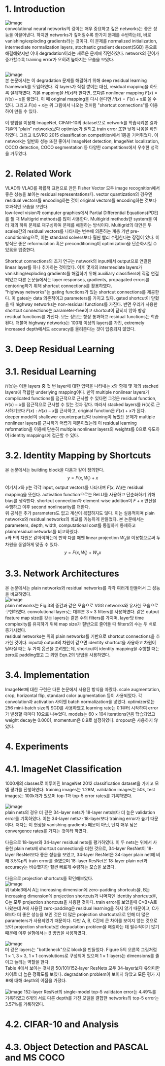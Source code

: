 # 1. Introduction
![image](https://user-images.githubusercontent.com/110075956/222880416-b0e49ab5-ce42-4dbb-8b69-ffb291935ff1.png)<br>
convolutional neural networks의 깊이는 매우 중요하고 깊은 networks는 좋은 성능을 이끌어낸다. 하지만 networks가 깊어질수록 한가지 문제를 수반하는데, 바로 vanishing/exploding gradients라는 것이다. 이 문제를 normalized initialization, intermediate normalization layers, stochastic gradient descent(SGD) 등으로 해결해왔지만 이내 degradation이라는 새로운 문제에 직면하였다. network의 깊이가 증가할수록 training error가 오히려 높아지는 모습을 보였다.<br><br>

![image](https://user-images.githubusercontent.com/110075956/222884756-15a484ff-3ef9-4575-8c91-60a5ed7ec8b1.png)<br>
본 논문에서는 이 degradation 문제를 해결하기 위해 deep residual learning framework를 도입하였다. 각 layers가 직접 쌓이는 대신, residual mapping을 하도록 설계하였다. 기본 mapping을 $H(x)$라 한다면, 또다른 nonlinear mapping $F(x) = H(x) - x$을 쌓았다. 이 때 original mapping을 다시 쓴다면 $H(x) = F(x) + x$로 쓸 수 있다. 그리고 $F(x) + x$는 위 그림에서 나오는 것처럼 "shortcut connections"를 이용하여 만들 수 있다.<br><br>
이 방법을 이용해 ImageNet, CIFAR-10의 dataset으로 network를 학습시켜본 결과 기존의 "plain" networks보다 optimize가 잘되고 train error 또한 낮게 나옴을 확인하였다. 그리고 ILSVRC 2015 classification competition에서 1등을 거머쥐었다. 이 network는 일반화 성능 또한 좋아서 ImageNet detection, ImageNet localization, COCO detection, COCO segmentation 등 다양한 competitions에서 우수한 성적을 거두었다.

# 2. Related Work

VLAD와 VLAD를 확률적 표현으로 만든 Fisher Vector 모두 image recognition에서 좋은 성능을 보이는 residual representations다. vector quantization의 경우엔 residual vectors를 encoding하는 것이 original vectors를 encoding하는 것보다 효과적인 모습을 보인다. <br>
low-level vision과 computer graphics에서 Partial Differential Equations(PDE)를 풀 때 Multigrid methods를 많이 사용한다. Multigirid methods란 system을 여러 개의 하위 문제로 재구성하여 문제를 해결하는 방식이다. Multigrid의 대안은 두 scales간의 residual vectors를 나타내는 변수에 의존하는 계층 기반 pre-conditioning으로, 이는 standard solvers보다 훨씬 빨리 수렴한다는 장점이 있다. 이 방식은 좋은 reformulation 혹은 preconditioning이 optimization을 단순화시킬 수 있음을 입증한다.<br><br>
Shortcut connections의 초기 연구는 network의 input에서 output으로 연결된 linear layer를 하나 추가하는 것이었다. 이후 몇개의 intermediate layers가 vanishing/exploding gradients를 해결하기 위해 auxiliary classifiers에 직접 연결되었고 다른 논문들에서는 layer responses, gradients, propagated errors를 centoring하기 위해 shortcut connections를 활용하였다. <br>
"highway networks"는 gating functions가 있는 shortcut connections를 제공한다. 이 gates는 data 의존적이고 parameters를 가지고 있다. gated shortcut이 닫혔을 때 highway networks는 non-residual functions를 가진다. 반면 우리가 사용한 shortcut connections는 parameter-free이고 shortcut이 닫히지 않아 항상 residual functions를 가진다. 모든 정보는 항상 통과하고 residual functions는 학습된다. 더불어 highway networks는 100개 이상의 layers를 가진, extremely increased depth에서도 accuracy를 올려준다는 것이 입증되지 않았다.

# 3. Deep Residual Learning

# 3.1. Residual Learning

$H(x)$는 이들 layers 중 첫 번 layer에 대한 입력을 나타내는 x와 함께 몇 개의 stacked layers에 적합한 underlying mapping이다. 만약 multiple nonlinear layers가 complicated functions를 점근적으로 근사할 수 있다면 그것은 residual function, $H(x) - x$를 점근적으로 근사할 수 있는 것과 같다. 따라서 stacked layers를 $H(x)$로 근사하기보다 $F(x): H(x) - x$를 근사하고, original function은 $F(x) + x$가 된다. deeper model이 shallower counterpart보다 training이 높았던 문제가 multiple nonlinear layers를 근사하기 어렵기 때문이었는데 이 residual learning reformation을 이용해 단순히 multiple nonlinear layers의 weights를 0으로 유도하여 identity mappings에 접근할 수 있다.

# 3.2. Identity Mapping by Shortcuts

본 논문에서는 building block을 다음과 같이 정의한다.
$$y = F(x, {W_i}) + x$$
여기서 $x$와 $y$는 각각 input, output vectors를 나타내며 $F(x, {W_i})$는 residual mapping을 뜻한다. activation function으로는 ReLU를 사용하고 단순화하기 위해 bias를 생략한다. shortcut connection과 element-wise addition이 $F + x$ 연산을 수행하고 이후 second nonlinearity를 더한다.<br>
위 공식은 추가 parameters도 없고 계산이 복잡하지도 않다. 이는 실용적이며 plain networks와 residual networks의 비교를 가능하게 만들었다. 본 논문에서는 parameters, depth, width, computational cost를 동일하게 통제하고 plain/residual networks를 비교하였다. <br>
$x$와 $F$의 차원은 같아야하는데 만약 다를 때엔 linear projection $W_s$을 이용함으로써 두 차원을 동일하게 맞출 수 있다.
$$y = F(x, {W_i}) + W_sx$$

# 3.3. Network Architectures

본 논문에서는 plain networks와 residual networks를 각각 여러개 만들어서 그 성능을 비교하였다. <br>
![image](https://user-images.githubusercontent.com/110075956/223146322-56cb5e13-5317-4244-a65d-a6f326f73b97.png)<br>
plain networks는 Fig.3의 중간과 같은 모습으로 VGG networks와 유사한 모습으로 구현하였다. convolutional layers는 대부분 $3\times3$ filters를 사용하였다. 같은 output feature map size를 갖는 layers는 같은 수의 filters를 가지며, layer당 time complexity를 유지하기 위해 map size가 절반으로 줄어들 때 filters의 수는 두 배로 증가시켰다. <br>
residual networks는 위의 plain networks를 기반으로 shortcut connections을 추가한 것이다. input과 output의 차원이 같으면 identity shortcut을 사용하고 차원이 달라질 때는 두 가지 옵션을 고려했는데, shortcut이 identity mapping을 수행할 때는 zero로 padding했고 그 외엔 Eqn.2의 방법을 사용하였다.

# 3.4. Implementation

ImageNet에 대한 구현은 다른 논문에서 사용된 방식을 따랐다. scale augmentation, crop, horizontal flip, standard color augmentation 등이 사용되었다. 각 convolution과 activation 사이엔 batch normalization을 넣었다. optimizer로는 256 mini-batch size의 SGD를 사용하였고 learning rate는 0.1부터 시작하여 error가 발생할 때마다 10으로 나누었다. models는 $60 \times 104$ iterations만큼 학습되었고 weight decay는 0.0001, momentum은 0.9로 설정하였다. dropout은 사용하지 않았다. 

# 4. Experiments

# 4.1. ImageNet Classification

1000개의 classes로 이루어진 ImageNet 2012 classification dataset을 가지고 모델 평가를 진행하였다. training images는 1.28M, validation images는 50k, test images는 100k개가 있으며 top-1과 top-5 error rates를 기록하였다. <br><br>
![image](https://user-images.githubusercontent.com/110075956/223344153-968a4b80-4263-4bd6-b27b-9836c795aa14.png)<br>
plain nets의 경우 더 깊은 34-layer nets가 18-layer nets보다 더 높은 validation error를 기록하였다. 이는 34-layer nets가 18-layer보다 training error가 높기 때문이다. 저자는 이 현상을 vanishing gradients 때문이 아닌, 단지 매우 낮은 convergence rates를 가지는 것이라 하였다.<br><br>
다음으로 18-layer와 34-layer residual nets를 평가하였다. 이 두 nets는 위에서 사용한 plain nets에 shortcut connection을 더한 것으로, 34-layer ResNet이 18-layer ResNet보다 좋은 성능을 보였고, 34-layer ResNet은 34-layer plain net에 비해 3.5%p의 train error를 줄였으며 18-layer ResNet은 18-layer plain net과 accuracy는 비슷했지만 훨씬 빠르게 수렴하는 모습을 보였다. <br><br>
다음으로 projection shortcuts를 확인해보았다. <br>
![image](https://user-images.githubusercontent.com/110075956/223380368-7be6f13c-a0ad-41a9-91b5-d31ca0a4a57b.png)<br>
위 table3에서 A는 increasing dimension에 zero-padding shortcuts을, B는 increasing dimension에 projection shortcuts과 나머지엔 identity shortcuts을, C는 모두 projection shortcuts을 사용한 것이다. train error를 보았을때 C>B>A로 나왔는데 A에 사용된 zero-padding은 residual learning을 하지 않기 때문이고, C가 B보다 더 좋은 성능을 보인 것은 더 많은 projection shortcuts으로 인해 더 많은 parameters가 사용되었기 때문이다. 다만 A, B, C간에 큰 차이를 보이지 않는 것으로 보아 projection shortcuts은 degradation problem을 해결하는 데 필수적이기 않기 때문에 이후 실험에서는 B 방법을 사용하였다.<br><br>
![image](https://user-images.githubusercontent.com/110075956/223383053-ab8c29ae-df15-49a4-8dfe-6fc509c44f90.png)<br>
더 깊은 layers는 "bottleneck"으로 block을 만들었다. Figure 5의 오른쪽 그림처럼 $1 \times 1$, $3 \times 3$, $1 \times 1$ convolutions로 구성되어 있으며 $1 \times 1$ layers는 dimensions를 줄이고 늘리는 역할을 한다. <br>
Table 4에서 보이는 것처럼 50/101/152-layer ResNets 모두 34-layer보다 유의미한 차이로 더 높은 정확도를 보였다. degradation problem이 보이지 않았고 모든 평가 지표에 대해 depth의 이점을 가졌다.<br><br>
![image](https://user-images.githubusercontent.com/110075956/223396552-e0182aad-4068-447f-9a21-a1b23e5170f9.png)
152-layer ResNet의 single-model top-5 validaton error는 4.49%를 기록하였고 6개의 서로 다른 depth를 가진 모델을 결합한 networks의 top-5 error는 3.57%를 기록하였다.


# 4.2. CIFAR-10 and Analysis

# 4.3. Object Detection and PASCAL and MS COCO

